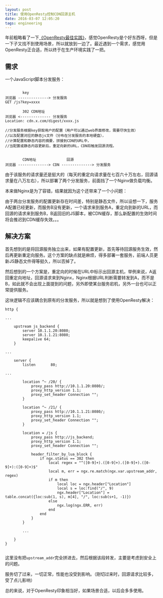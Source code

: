 ```yaml
---
layout: post
title: 使用OpenResty控制CDN回源主机
date: 2016-03-07 12:05:20
tags: engineering
---
```


年前粗略看了一下[《OpenResty最佳实践》](https://www.gitbook.com/book/moonbingbing/openresty-best-practices/details)，感觉OpenResty是个好东西呀，但是一下子又找不到使用场景，所以就放到一边了。最近遇到一个需求，感觉用OpenResty正合适，所以终于在生产环境实践了一把。

## 需求

一个JavaScript脚本分发服务：

```plain

        key
浏览器 --------------> 分发服务
GET /js?key=xxxx

        302 CDN地址
浏览器 <-------------- 分发服务
Location: cdn.x.com/digest/xxxx.js

//分发服务根据key获取用户的配置（用户可以通过web界面修改，需要尽快生效）
//以及配置对应的静态js文件（分布在分发服务的本地硬盘），
//计算配置和静态内容的摘要，拼接到CDN的URL中，
//当配置或静态内容更新后，重定向新的URL，CDN将触发回源流程。


        CDN地址              回源
浏览器 --------------> CDN --------------> 分发服务

```

由于该服务的请求量还是挺大的（每天的重定向请求量在七百六十万左右，回源请求量在八万左右），所以部署了两个分发服务，前面挡了一个Nginx做负载均衡。

本来做Nginx是为了容错，结果就因为这个还带来了一个小问题：

由于两台分发服务的配置更新存在时间差，特别是静态文件，所以设想一下，服务A配置已经更新，而服务B没有更新，一个请求来到服务A，重定向到新的URL，而回源的请求来到服务B，B返回旧的JS脚本，被CDN缓存，那么新配置的生效时间将会推迟到CDN缓存失效。。。

## 解决方案

首先想到的是将回源服务独立出来，如果有配置更新，首先等待回源服务生效，然后再更新重定向服务。这个方案的缺点就是麻烦，得多部署一套服务，前端人员更新JS静态文件得等挺久，所以否掉了。

然后想到的一个方案是，重定向的时候在URL中标示出回源主机，举例来说，A返回重定向地址，回源请求来到Nginx，Nginx根据URL判断需要转发到A，而不是B，如此就不会出现上面提到的问题，另外即使某台服务宕机，另外一台也可以正常提供服务。

这块逻辑不应该耦合到原有的分发服务，所以就是想到了使用OpenResty解决：

```plain
http {

...

    upstream js_backend {
        server 10.1.1.20:8080;
        server 10.1.1.21:8080;
        keepalive 64;
    }

...

    server {
        listen       80;

...

        location ^~ /20/ {
            proxy_pass http://10.1.1.20:8080/;
            proxy_http_version 1.1;
            proxy_set_header Connection "";
        }

        location ^~ /21/ {
            proxy_pass http://10.1.1.21:8080/;
            proxy_http_version 1.1;
            proxy_set_header Connection "";
        }

        location = /js {
            proxy_pass http://js_backend;
            proxy_http_version 1.1;
            proxy_set_header Connection "";

            header_filter_by_lua_block {
                if ngx.status == 302 then
                    local regex = "^([0-9]+).([0-9]+).([0-9]+).([0-9]+):([0-9]+)$"
                    local m, err = ngx.re.match(ngx.var.upstream_addr, regex)
                    if m then
                        local loc = ngx.header["Location"]
                        local s = loc:find("/", 9)
                        ngx.header["Location"] = table.concat({loc:sub(1, s), m[4], "/", loc:sub(s+1, -1)})
                    else
                        ngx.log(ngx.ERR, err)
                    end
                end
            }
        }
        
        ...
        
    }
}
    
```

这里没有把`upstream_addr`完全拼进去，然后根据该段转发，主要是考虑到安全上的问题。

服务切了过来，一切正常，性能也没受到影响。（刚切过来时，回源请求比较多，受了点儿影响）

总的来说，对于OpenResty印象相当好，如果场景合适，以后会多多使用。
